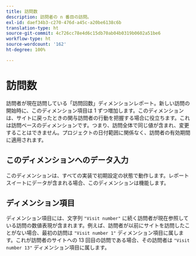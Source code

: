 ```yaml
---
title: 訪問数
description: 訪問者の n 番目の訪問。
exl-id: daef34b3-c270-476d-a45c-a20be6138c6b
translation-type: ht
source-git-commit: 4c726cc78e4d6c15db70ab04b0319b0602a51be6
workflow-type: ht
source-wordcount: '162'
ht-degree: 100%

---
```


# 訪問数

訪問者が現在訪問している「訪問回数」ディメンションレポート。新しい訪問の開始時に、このディメンション項目は 1 ずつ増加します。このディメンションは、サイトに戻ったときの関与訪問者の行動を把握する場合に役立ちます。これは訪問ベースのディメンションです。つまり、訪問全体で同じ値が含まれ、変更することはできません。プロジェクトの日付範囲に関係なく、訪問者の有効期間に適用されます。

## このディメンションへのデータ入力

このディメンションは、すべての実装で初期設定の状態で動作します。レポートスイートにデータが含まれる場合、このディメンションは機能します。

## ディメンション項目

ディメンション項目には、文字列 `"Visit number"` に続く訪問者が現在参照している訪問の数値表現が含まれます。例えば、訪問者が以前にサイトを訪問したことがない場合、最初の訪問は `"Visit number 1"` ディメンション項目に属します。これが訪問者のサイトへの 13 回目の訪問である場合、その訪問者は `"Visit number 13"` ディメンション項目に属します。
